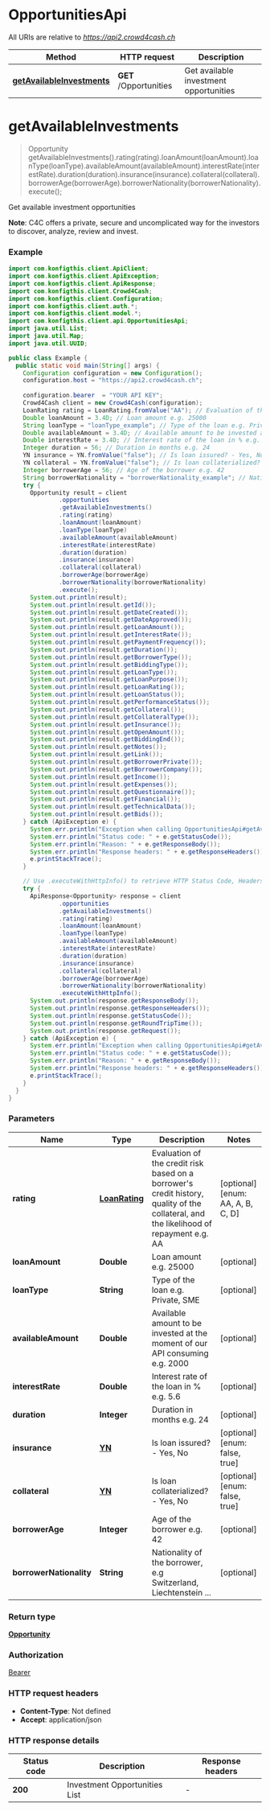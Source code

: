 # OpportunitiesApi

All URIs are relative to *https://api2.crowd4cash.ch*

| Method | HTTP request | Description |
|------------- | ------------- | -------------|
| [**getAvailableInvestments**](OpportunitiesApi.md#getAvailableInvestments) | **GET** /Opportunities | Get available investment opportunities |


<a name="getAvailableInvestments"></a>
# **getAvailableInvestments**
> Opportunity getAvailableInvestments().rating(rating).loanAmount(loanAmount).loanType(loanType).availableAmount(availableAmount).interestRate(interestRate).duration(duration).insurance(insurance).collateral(collateral).borrowerAge(borrowerAge).borrowerNationality(borrowerNationality).execute();

Get available investment opportunities

__Note__: C4C offers a private, secure and uncomplicated way for the investors to discover, analyze, review and invest.

### Example
```java
import com.konfigthis.client.ApiClient;
import com.konfigthis.client.ApiException;
import com.konfigthis.client.ApiResponse;
import com.konfigthis.client.Crowd4Cash;
import com.konfigthis.client.Configuration;
import com.konfigthis.client.auth.*;
import com.konfigthis.client.model.*;
import com.konfigthis.client.api.OpportunitiesApi;
import java.util.List;
import java.util.Map;
import java.util.UUID;

public class Example {
  public static void main(String[] args) {
    Configuration configuration = new Configuration();
    configuration.host = "https://api2.crowd4cash.ch";
    
    configuration.bearer  = "YOUR API KEY";
    Crowd4Cash client = new Crowd4Cash(configuration);
    LoanRating rating = LoanRating.fromValue("AA"); // Evaluation of the credit risk based on a borrower's credit history, quality of the collateral, and the likelihood of repayment e.g. AA
    Double loanAmount = 3.4D; // Loan amount e.g. 25000
    String loanType = "loanType_example"; // Type of the loan e.g. Private, SME
    Double availableAmount = 3.4D; // Available amount to be invested at the moment of our API consuming e.g. 2000
    Double interestRate = 3.4D; // Interest rate of the loan in % e.g. 5.6
    Integer duration = 56; // Duration in months e.g. 24
    YN insurance = YN.fromValue("false"); // Is loan issured? - Yes, No
    YN collateral = YN.fromValue("false"); // Is loan collaterialized? - Yes, No
    Integer borrowerAge = 56; // Age of the borrower e.g. 42
    String borrowerNationality = "borrowerNationality_example"; // Nationality of the borrower, e.g Switzerland, Liechtenstein ...
    try {
      Opportunity result = client
              .opportunities
              .getAvailableInvestments()
              .rating(rating)
              .loanAmount(loanAmount)
              .loanType(loanType)
              .availableAmount(availableAmount)
              .interestRate(interestRate)
              .duration(duration)
              .insurance(insurance)
              .collateral(collateral)
              .borrowerAge(borrowerAge)
              .borrowerNationality(borrowerNationality)
              .execute();
      System.out.println(result);
      System.out.println(result.getId());
      System.out.println(result.getDateCreated());
      System.out.println(result.getDateApproved());
      System.out.println(result.getLoanAmount());
      System.out.println(result.getInterestRate());
      System.out.println(result.getPaymentFrequency());
      System.out.println(result.getDuration());
      System.out.println(result.getBorrowerType());
      System.out.println(result.getBiddingType());
      System.out.println(result.getLoanType());
      System.out.println(result.getLoanPurpose());
      System.out.println(result.getLoanRating());
      System.out.println(result.getLoanStatus());
      System.out.println(result.getPerformanceStatus());
      System.out.println(result.getCollateral());
      System.out.println(result.getCollateralType());
      System.out.println(result.getInsurance());
      System.out.println(result.getOpenAmount());
      System.out.println(result.getBiddingEnd());
      System.out.println(result.getNotes());
      System.out.println(result.getLink());
      System.out.println(result.getBorrowerPrivate());
      System.out.println(result.getBorrowerCompany());
      System.out.println(result.getIncome());
      System.out.println(result.getExpenses());
      System.out.println(result.getQuestionnaire());
      System.out.println(result.getFinancial());
      System.out.println(result.getTechnicalData());
      System.out.println(result.getBids());
    } catch (ApiException e) {
      System.err.println("Exception when calling OpportunitiesApi#getAvailableInvestments");
      System.err.println("Status code: " + e.getStatusCode());
      System.err.println("Reason: " + e.getResponseBody());
      System.err.println("Response headers: " + e.getResponseHeaders());
      e.printStackTrace();
    }

    // Use .executeWithHttpInfo() to retrieve HTTP Status Code, Headers and Request
    try {
      ApiResponse<Opportunity> response = client
              .opportunities
              .getAvailableInvestments()
              .rating(rating)
              .loanAmount(loanAmount)
              .loanType(loanType)
              .availableAmount(availableAmount)
              .interestRate(interestRate)
              .duration(duration)
              .insurance(insurance)
              .collateral(collateral)
              .borrowerAge(borrowerAge)
              .borrowerNationality(borrowerNationality)
              .executeWithHttpInfo();
      System.out.println(response.getResponseBody());
      System.out.println(response.getResponseHeaders());
      System.out.println(response.getStatusCode());
      System.out.println(response.getRoundTripTime());
      System.out.println(response.getRequest());
    } catch (ApiException e) {
      System.err.println("Exception when calling OpportunitiesApi#getAvailableInvestments");
      System.err.println("Status code: " + e.getStatusCode());
      System.err.println("Reason: " + e.getResponseBody());
      System.err.println("Response headers: " + e.getResponseHeaders());
      e.printStackTrace();
    }
  }
}

```

### Parameters

| Name | Type | Description  | Notes |
|------------- | ------------- | ------------- | -------------|
| **rating** | [**LoanRating**](.md)| Evaluation of the credit risk based on a borrower&#39;s credit history, quality of the collateral, and the likelihood of repayment e.g. AA | [optional] [enum: AA, A, B, C, D] |
| **loanAmount** | **Double**| Loan amount e.g. 25000 | [optional] |
| **loanType** | **String**| Type of the loan e.g. Private, SME | [optional] |
| **availableAmount** | **Double**| Available amount to be invested at the moment of our API consuming e.g. 2000 | [optional] |
| **interestRate** | **Double**| Interest rate of the loan in % e.g. 5.6 | [optional] |
| **duration** | **Integer**| Duration in months e.g. 24 | [optional] |
| **insurance** | [**YN**](.md)| Is loan issured? - Yes, No | [optional] [enum: false, true] |
| **collateral** | [**YN**](.md)| Is loan collaterialized? - Yes, No | [optional] [enum: false, true] |
| **borrowerAge** | **Integer**| Age of the borrower e.g. 42 | [optional] |
| **borrowerNationality** | **String**| Nationality of the borrower, e.g Switzerland, Liechtenstein ... | [optional] |

### Return type

[**Opportunity**](Opportunity.md)

### Authorization

[Bearer](../README.md#Bearer)

### HTTP request headers

 - **Content-Type**: Not defined
 - **Accept**: application/json

### HTTP response details
| Status code | Description | Response headers |
|-------------|-------------|------------------|
| **200** | Investment Opportunities List |  -  |

